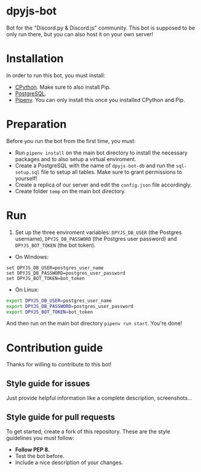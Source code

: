 # dpyjs-bot
Bot for the "Discord.py &amp; Discord.js" community. This bot is supposed to be only run there, but you can also host it on your own server!

# Installation
In order to run this bot, you must install:
- [CPython](https://www.python.org/downloads/). Make sure to also install Pip.
- [PostgreSQL](https://postgresql.org).
- [Pipenv](https://pipenv.pypa.io/en/latest/). You can only install this once you installed CPython and Pip.

# Preparation
Before you run the bot from the first time, you must:
- Run `pipenv install` on the main bot directory to install the necessary packages and to also setup a virtual enviroment.
- Create a PostgreSQL with the name of `dpyjs-bot-db` and run the `sql-setup.sql` file to setup all tables. Make sure to grant permissions to yourself!
- Create a replica of our server and edit the `config.json` file accordingly.
- Create folder `temp` on the main bot directory.

# Run
1. Set up the three enviroment variables: `DPYJS_DB_USER` (the Postgres username), `DPYJS_DB_PASSWORD` (the Postgres user password) and `DPYJS_BOT_TOKEN` (the bot token).
- On Windows:
```batch
set DPYJS_DB_USER=postgres_user_name
set DPYJS_DB_PASSWORD=postgres_user_password
set DPYJS_BOT_TOKEN=bot_token
```
- On Linux:
```bash
export DPYJS_DB_USER=postgres_user_name
export DPYJS_DB_PASSWORD=postgres_user_password
export DPYJS_BOT_TOKEN=bot_token
```
And then run on the main bot directory `pipenv run start`. You're done!

# Contribution guide
Thanks for willing to contribute to this bot!

## Style guide for issues
Just provide helpful information like a complete description, screenshots...

## Style guide for pull requests
To get started, create a fork of this repository. These are the style guidelines you must follow:
- **Follow PEP 8.**
- Test the bot before.
- Include a nice description of your changes.
